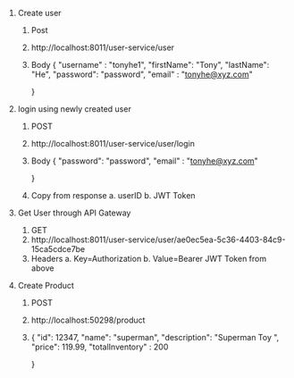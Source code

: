 1. Create user

	1. Post
	2. http://localhost:8011/user-service/user
	3. Body
		{
			"username" :  "tonyhe1",
			"firstName": "Tony",
			"lastName":  "He",
			"password":  "password",
			"email" :    "tonyhe@xyz.com"
		
		}

2. login using newly created user

	1. POST
	2. http://localhost:8011/user-service/user/login
	3. Body
		{
			"password":  "password",
			"email" :    "tonyhe@xyz.com"
		
		}
		
	4. Copy from response
		a. userID
		b. JWT Token


3. Get User through API Gateway
	1. GET
	2. http://localhost:8011/user-service/user/ae0ec5ea-5c36-4403-84c9-15ca5cdce7be
	3. Headers
		a. Key=Authorization
		b. Value=Bearer JWT Token from above


4. Create Product
	1. POST
	2. http://localhost:50298/product
	3. {
			"id":  12347,
			"name":  "superman",
			"description":  "Superman Toy ",
			"price":  119.99,
			"totalInventory" :   200

		}